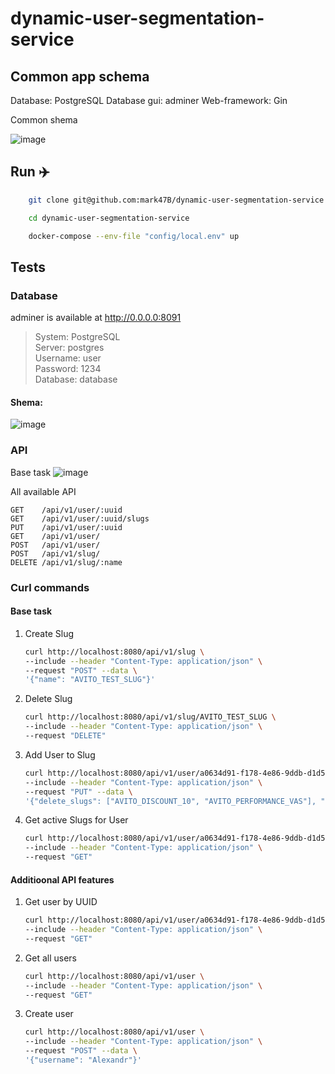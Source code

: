 # dynamic-user-segmentation-service

## Common app schema

Database: PostgreSQL
Database gui: adminer
Web-framework: Gin


Common shema

![image](https://github.com/mark47B/dynamic-user-segmentation-service/assets/43784470/79c8d544-3d6e-49ae-961f-e5ec9ca6e86f)


## Run ✈️

```bash
    git clone git@github.com:mark47B/dynamic-user-segmentation-service.git
```

```bash
    cd dynamic-user-segmentation-service
```

```bash
    docker-compose --env-file "config/local.env" up
```

## Tests 
### Database 

adminer is available at http://0.0.0.0:8091

> System: PostgreSQL </br>
> Server: postgres </br>
> Username: user </br>
> Password: 1234 </br>
> Database: database </br>

#### Shema: 
![image](https://github.com/mark47B/dynamic-user-segmentation-service/assets/43784470/294ec6b0-0da2-4ce8-8bbf-3bdd4a811e7e)

### API
Base task
![image](https://github.com/mark47B/dynamic-user-segmentation-service/assets/43784470/c1c63138-5196-4a91-8a4e-68b26f9291ec)

All available API
```
GET    /api/v1/user/:uuid
GET    /api/v1/user/:uuid/slugs  
PUT    /api/v1/user/:uuid     
GET    /api/v1/user/
POST   /api/v1/user/ 
POST   /api/v1/slug/
DELETE /api/v1/slug/:name
```

### Curl commands
#### Base task
1. Create Slug
    ```bash
    curl http://localhost:8080/api/v1/slug \
    --include --header "Content-Type: application/json" \
    --request "POST" --data \
    '{"name": "AVITO_TEST_SLUG"}'
    ```

2. Delete Slug
    ```bash
    curl http://localhost:8080/api/v1/slug/AVITO_TEST_SLUG \
    --include --header "Content-Type: application/json" \
    --request "DELETE"
    ```
    
3. Add User to Slug
    ```bash
    curl http://localhost:8080/api/v1/user/a0634d91-f178-4e86-9ddb-d1d5f6cacb5f \
    --include --header "Content-Type: application/json" \
    --request "PUT" --data \
    '{"delete_slugs": ["AVITO_DISCOUNT_10", "AVITO_PERFORMANCE_VAS"], "add_slugs": ["AVITO_DISCOUNT_10", "AVITO_PERFORMANCE_VAS"]}'
    ```
4. Get active Slugs for User
    ```bash
    curl http://localhost:8080/api/v1/user/a0634d91-f178-4e86-9ddb-d1d5f6cacb5f/slugs \
    --include --header "Content-Type: application/json" \
    --request "GET"
    ```

#### Additioonal API features
1. Get user by UUID
    ```bash
    curl http://localhost:8080/api/v1/user/a0634d91-f178-4e86-9ddb-d1d5f6cacb5f \
    --include --header "Content-Type: application/json" \
    --request "GET"
    ```
2. Get all users
    ```bash
    curl http://localhost:8080/api/v1/user \
    --include --header "Content-Type: application/json" \
    --request "GET"
    ```
3. Create user
    ```bash
    curl http://localhost:8080/api/v1/user \
    --include --header "Content-Type: application/json" \
    --request "POST" --data \
    '{"username": "Alexandr"}'
    ```



